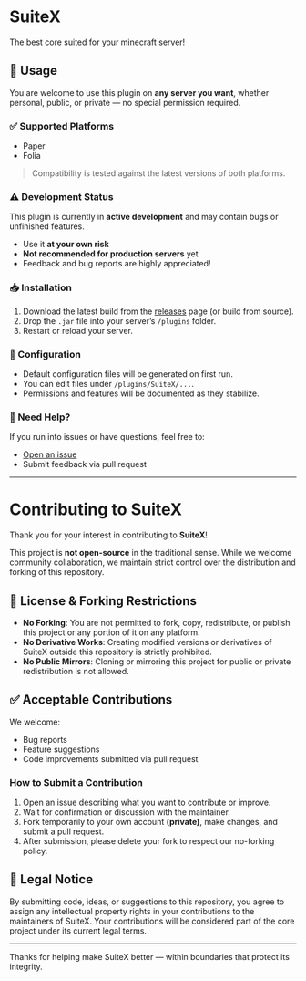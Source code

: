 # SuiteX
The best core suited for your minecraft server!

## 🚀 Usage

You are welcome to use this plugin on **any server you want**, whether personal, public, or private — no special permission required.

### ✅ Supported Platforms
- Paper
- Folia

> Compatibility is tested against the latest versions of both platforms.

### ⚠️ Development Status
This plugin is currently in **active development** and may contain bugs or unfinished features.  
- Use it **at your own risk**
- **Not recommended for production servers** yet
- Feedback and bug reports are highly appreciated!

### 📥 Installation
1. Download the latest build from the [releases](https://github.com/ScapeCodes/SuiteX/releases) page (or build from source).
2. Drop the `.jar` file into your server’s `/plugins` folder.
3. Restart or reload your server.

### 🔧 Configuration
- Default configuration files will be generated on first run.
- You can edit files under `/plugins/SuiteX/...`.
- Permissions and features will be documented as they stabilize.

### 📣 Need Help?
If you run into issues or have questions, feel free to:
- [Open an issue](#)
- Submit feedback via pull request

---


# Contributing to SuiteX

Thank you for your interest in contributing to **SuiteX**!

This project is **not open-source** in the traditional sense. While we welcome community collaboration, we maintain strict control over the distribution and forking of this repository.

## 🚫 License & Forking Restrictions

- **No Forking**: You are not permitted to fork, copy, redistribute, or publish this project or any portion of it on any platform.
- **No Derivative Works**: Creating modified versions or derivatives of SuiteX outside this repository is strictly prohibited.
- **No Public Mirrors**: Cloning or mirroring this project for public or private redistribution is not allowed.

## ✅ Acceptable Contributions

We welcome:
- Bug reports
- Feature suggestions
- Code improvements submitted via pull request

### How to Submit a Contribution

1. Open an issue describing what you want to contribute or improve.
2. Wait for confirmation or discussion with the maintainer.
3. Fork temporarily to your own account **(private)**, make changes, and submit a pull request.
4. After submission, please delete your fork to respect our no-forking policy.

## 📜 Legal Notice

By submitting code, ideas, or suggestions to this repository, you agree to assign any intellectual property rights in your contributions to the maintainers of SuiteX. Your contributions will be considered part of the core project under its current legal terms.

---

Thanks for helping make SuiteX better — within boundaries that protect its integrity.
